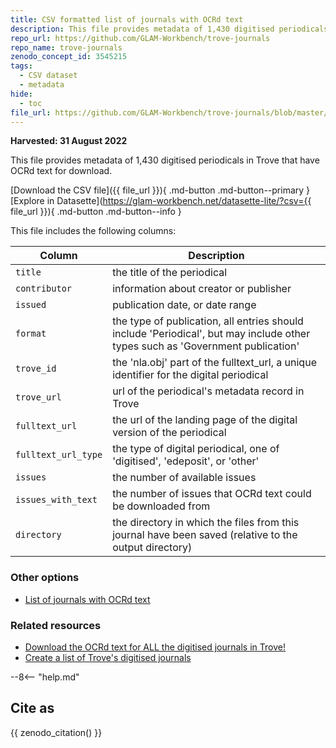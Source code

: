 ```yaml
---
title: CSV formatted list of journals with OCRd text
description: This file provides metadata of 1,430 digitised periodicals in Trove that have OCRd text for download.
repo_url: https://github.com/GLAM-Workbench/trove-journals
repo_name: trove-journals
zenodo_concept_id: 3545215
tags:
  - CSV dataset
  - metadata
hide:
  - toc
file_url: https://github.com/GLAM-Workbench/trove-journals/blob/master/digital-journals-with-text-20220831.csv
---
```


**Harvested: 31 August 2022**

This file provides metadata of 1,430 digitised periodicals in Trove that have OCRd text for download. 

[Download the CSV file]({{ file_url }}){ .md-button .md-button--primary } [Explore in Datasette](https://glam-workbench.net/datasette-lite/?csv={{ file_url }}){ .md-button .md-button--info }

This file includes the following columns:

| Column | Description |
|--------|-------------|
`title` | the title of the periodical
`contributor` | information about creator or publisher
`issued` | publication date, or date range
`format` | the type of publication, all entries should include 'Periodical', but may include other types such as 'Government publication'
`trove_id` | the 'nla.obj' part of the fulltext_url, a unique identifier for the digital periodical
`trove_url` | url of the periodical's metadata record in Trove
`fulltext_url` | the url of the landing page of the digital version of the periodical
`fulltext_url_type` | the type of digital periodical, one of 'digitised', 'edeposit', or 'other'
`issues` | the number of available issues
`issues_with_text` | the number of issues that OCRd text could be downloaded from
`directory` | the directory in which the files from this journal have been saved (relative to the output directory)

### Other options

* [List of journals with OCRd text](journals-with-ocr.md)

### Related resources

* [Download the OCRd text for ALL the digitised journals in Trove!](get-ocrd-text-from-all-journals.md)
* [Create a list of Trove's digitised journals](create-list-digitised-journals.md)

--8<-- "help.md"

## Cite as

{{ zenodo_citation() }}


